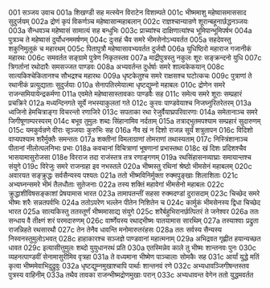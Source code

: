 001  सञ्जय उवाच
001a शिखण्डी सह मत्स्येन विराटेन विशाम्पते
001c भीष्ममाशु महेष्वासमाससाद सुदुर्जयम्
002a द्रोणं कृपं विकर्णञ्च महेष्वासान्महाबलान्
002c राज्ञश्चान्यान्रणे शूरान्बहूनार्छद्धनञ्जयः
003a सैन्धवञ्च महेष्वासं सामात्यं सह बन्धुभिः
003c प्राच्यांश्च दाक्षिणात्यांश्च भूमिपान्भूमिपर्षभ
004a पुत्रञ्च ते महेष्वासं दुर्योधनममर्षणम्
004c दुःसहं चैव समरे भीमसेनोऽभ्यवर्तत
005a सहदेवस्तु शकुनिमुलूकं च महारथम्
005c पितापुत्रौ महेष्वासावभ्यवर्तत दुर्जयौ
006a युधिष्ठिरो महाराज गजानीकं महारथः
006c समवर्तत सङ्ग्रामे पुत्रेण निकृतस्तव
007a माद्रीपुत्रस्तु नकुलः शूरः सङ्क्रन्दनो युधि
007c त्रिगर्तानां रथोदारैः समसज्जत पाण्डवः
008a अभ्यवर्तन्त दुर्धर्षाः समरे शाल्वकेकयान्
008c सात्यकिश्चेकितानश्च सौभद्रश्च महारथः
009a धृष्टकेतुश्च समरे राक्षसश्च घटोत्कचः
009c पुत्राणां ते रथानीकं प्रत्युद्याताः सुदुर्जयाः
010a सेनापतिरमेयात्मा धृष्टद्युम्नो महाबलः
010c द्रोणेन समरे राजन्समियायेन्द्रकर्मणा
011a एवमेते महेष्वासास्तावकाः पाण्डवैः सह
011c समेत्य समरे शूराः सम्प्रहारं प्रचक्रिरे
012a मध्यन्दिनगते सूर्ये नभस्याकुलतां गते
012c कुरवः पाण्डवेयाश्च निजघ्नुरितरेतरम्
013a ध्वजिनो हेमचित्राङ्गा विचरन्तो रणाजिरे
013c सपताका रथा रेजुर्वैयाघ्रपरिवारणाः
014a समेतानाञ्च समरे जिगीषूणाम्परस्परम्
014c बभूव तुमुलः शब्दः सिंहानामिव नर्दताम्
015a तत्राद्भुतमपश्याम सम्प्रहारं सुदारुणम्
015c यमकुर्वन्रणे वीराः सृञ्जयाः कुरुभिः सह
016a नैव खं न दिशो राजन्न सूर्यं शत्रुतापन
016c विदिशो वाप्यपश्याम शरैर्मुक्तैः समन्ततः
017a शक्तीनां विमलाग्राणां तोमराणां तथास्यताम्
017c निस्त्रिंशानाञ्च पीतानां नीलोत्पलनिभाः प्रभाः
018a कवचानां विचित्राणां भूषणानां प्रभास्तथा
018c खं दिशः प्रदिशश्चैव भासयामासुरोजसा
018e विरराज तदा राजंस्तत्र तत्र रणाङ्गणम्
019a रथसिंहासनव्याघ्राः समायान्तश्च संयुगे
019c विरेजुः समरे राजन्ग्रहा इव नभस्तले
020a भीष्मस्तु रथिनां श्रेष्ठो भीमसेनं महाबलम्
020c अवारयत सङ्क्रुद्धः सर्वसैन्यस्य पश्यतः
021a ततो भीष्मविनिर्मुक्ता रुक्मपुङ्खाः शिलाशिताः
021c अभ्यघ्नन्समरे भीमं तैलधौताः सुतेजनाः
022a तस्य शक्तिं महावेगां भीमसेनो महाबलः
022c क्रुद्धाशीविषसङ्काशां प्रेषयामास भारत
023a तामापतन्तीं सहसा रुक्मदण्डां दुरासदाम्
023c चिच्छेद समरे भीष्मः शरैः सन्नतपर्वभिः
024a ततोऽपरेण भल्लेन पीतेन निशितेन च
024c कार्मुकं भीमसेनस्य द्विधा चिच्छेद भारत
025a सात्यकिस्तु ततस्तूर्णं भीष्ममासाद्य संयुगे
025c शरैर्बहुभिरानर्छत्पितरं ते जनेश्वर
026a ततः सन्धाय वै तीक्ष्णं शरं परमदारुणम्
026c वार्ष्णेयस्य रथाद्भीष्मः पातयामास सारथिम्
027a तस्याश्वाः प्रद्रुता राजन्निहते रथसारथौ
027c तेन तेनैव धावन्ति मनोमारुतरंहसः
028a ततः सर्वस्य सैन्यस्य निस्वनस्तुमुलोऽभवत्
028c हाहाकारश्च सञ्जज्ञे पाण्डवानां महात्मनाम्
029a अभिद्रवत गृह्णीत हयान्यच्छत धावत
029c इत्यासीत्तुमुलः शब्दो युयुधानरथं प्रति
030a एतस्मिन्नेव काले तु भीष्मः शान्तनवः पुनः
030c व्यहनत्पाण्डवीं सेनामासुरीमिव वृत्रहा
031a ते वध्यमाना भीष्मेण पाञ्चालाः सोमकैः सह
031c आर्यां युद्धे मतिं कृत्वा भीष्ममेवाभिदुद्रुवुः
032a धृष्टद्युम्नमुखाश्चापि पार्थाः शान्तनवं रणे
032c अभ्यधावञ्जिगीषन्तस्तव पुत्रस्य वाहिनीम्
033a तथैव तावका राजन्भीष्मद्रोणमुखाः परान्
033c अभ्यधावन्त वेगेन ततो युद्धमवर्तत

